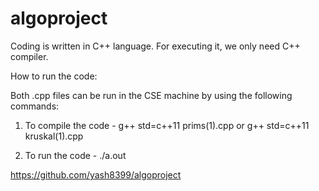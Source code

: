# algoproject

Coding is written in C++ language. For executing it, we only need C++ compiler.

How to run the code:

Both .cpp files can be run in the CSE machine by using the following commands:

1. To compile the code - g++ std=c++11 prims(1).cpp or g++ std=c++11 kruskal(1).cpp

2. To run the code - ./a.out

https://github.com/yash8399/algoproject
